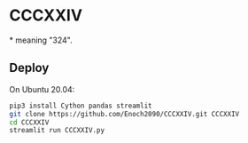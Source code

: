 # CCCXXIV

\* meaning "324".

## Deploy

On Ubuntu 20.04:

```bash
pip3 install Cython pandas streamlit
git clone https://github.com/Enoch2090/CCCXXIV.git CCCXXIV
cd CCCXXIV
streamlit run CCCXXIV.py
```

